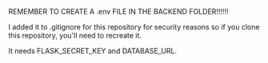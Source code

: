 REMEMBER TO CREATE A .env FILE IN THE BACKEND FOLDER!!!!!!

I added it to .gitignore for this repository for security reasons so if you clone this repository, you'll need to recreate it.

It needs FLASK_SECRET_KEY and DATABASE_URL.